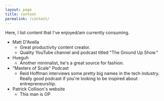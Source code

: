 ```yaml
---
layout: page
title: content
permalink: /content/
---
```

Here, I list content that I've enjoyed/am currently consuming.

* Matt D'Avella
  * Great productivity content creator.
  * Quality YouTube channel and podcast titled "The Ground Up Show."
* Hueguh
  * Another minimalist, he's a great source for fashion.
* "Masters of Scale" Podcast
  * Reid Hoffman interviews some pretty big names in the tech industry. Really good podcast if you're looking to be inspired about entrepreneurship.
* Patrick Collison's website
  * This man is OP